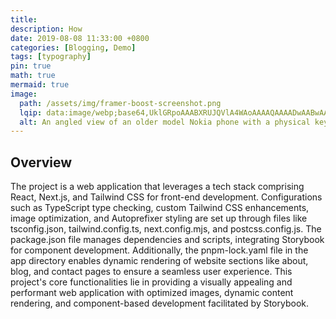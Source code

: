 ```yaml
---
title:
description: How
date: 2019-08-08 11:33:00 +0800
categories: [Blogging, Demo]
tags: [typography]
pin: true
math: true
mermaid: true
image:
  path: /assets/img/framer-boost-screenshot.png
  lqip: data:image/webp;base64,UklGRpoAAABXRUJQVlA4WAoAAAAQAAAADwAABwAAQUxQSDIAAAARL0AmbZurmr57yyIiqE8oiG0bejIYEQTgqiDA9vqnsUSI6H+oAERp2HZ65qP/VIAWAFZQOCBCAAAA8AEAnQEqEAAIAAVAfCWkAALp8sF8rgRgAP7o9FDvMCkMde9PK7euH5M1m6VWoDXf2FkP3BqV0ZYbO6NA/VFIAAAA
  alt: An angled view of an older model Nokia phone with a physical keyboard, displaying a spreadsheet application on its screen. The spreadsheet contains text in the first row that reads 'WHERE YOU AT' in column A and 'HOLLA WHEN YOU GET THIS' in column B, indicating a playful or informal message.
---
```


## Overview

The project is a web application that leverages a tech stack comprising React, Next.js, and Tailwind CSS for front-end development. Configurations such as TypeScript type checking, custom Tailwind CSS enhancements, image optimization, and Autoprefixer styling are set up through files like tsconfig.json, tailwind.config.ts, next.config.mjs, and postcss.config.js. The package.json file manages dependencies and scripts, integrating Storybook for component development. Additionally, the pnpm-lock.yaml file in the app directory enables dynamic rendering of website sections like about, blog, and contact pages to ensure a seamless user experience. This project's core functionalities lie in providing a visually appealing and performant web application with optimized images, dynamic content rendering, and component-based development facilitated by Storybook.
